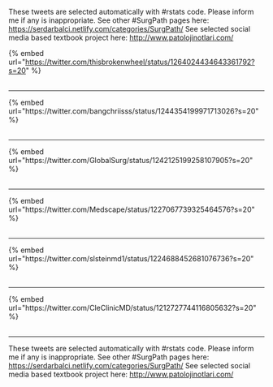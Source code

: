 

These tweets are selected automatically with #rstats code. Please inform me if any is inappropriate.
See other #SurgPath pages here: https://serdarbalci.netlify.com/categories/SurgPath/ 
See selected social media based textbook project here: http://www.patolojinotlari.com/

{% embed url="https://twitter.com/thisbrokenwheel/status/1264024434643361792?s=20" %}<br>
<br>
<hr>
{% embed url="https://twitter.com/bangchriisss/status/1244354199971713026?s=20" %}<br>
<br>
<hr>
{% embed url="https://twitter.com/GlobalSurg/status/1242125199258107905?s=20" %}<br>
<br>
<hr>
{% embed url="https://twitter.com/Medscape/status/1227067739325464576?s=20" %}<br>
<br>
<hr>
{% embed url="https://twitter.com/slsteinmd1/status/1224688452681076736?s=20" %}<br>
<br>
<hr>
{% embed url="https://twitter.com/CleClinicMD/status/1212727744116805632?s=20" %}<br>
<br>
<hr>


These tweets are selected automatically with #rstats code. Please inform me if any is inappropriate.
See other #SurgPath pages here: https://serdarbalci.netlify.com/categories/SurgPath/ 
See selected social media based textbook project here: http://www.patolojinotlari.com/
